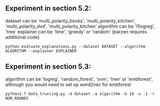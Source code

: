 ## Experiment in section 5.2:
dataset can be 'multi_polarity_books', 'multi_polarity_kitchen', 'multi_polarity_dvd', 'multi_polarity_kitchen'
algorithm can be 'l1logreg', 'tree'
explainer can be 'lime', 'greedy' or 'random' (parzen requires additional code)

    python evaluate_explanations.py --dataset DATASET --algorithm ALGORITHM --explainer EXPLAINER 

## Experiment in section 5.3:
  algorithm can be 'logreg', 'random_forest', 'svm', 'tree' or 'embforest', although you would need to set up word2vec for embforest

    python2.7 data_trusting.py -d dataset -a algorithm -k 10 -u .1 -r NUM_ROUNDS
